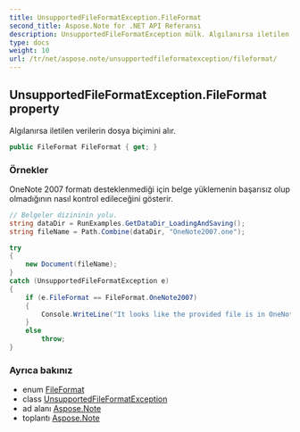 ```yaml
---
title: UnsupportedFileFormatException.FileFormat
second_title: Aspose.Note for .NET API Referansı
description: UnsupportedFileFormatException mülk. Algılanırsa iletilen verilerin dosya biçimini alır.
type: docs
weight: 10
url: /tr/net/aspose.note/unsupportedfileformatexception/fileformat/
---
```

## UnsupportedFileFormatException.FileFormat property

Algılanırsa iletilen verilerin dosya biçimini alır.

```csharp
public FileFormat FileFormat { get; }
```

### Örnekler

OneNote 2007 formatı desteklenmediği için belge yüklemenin başarısız olup olmadığının nasıl kontrol edileceğini gösterir.

```csharp
// Belgeler dizininin yolu.
string dataDir = RunExamples.GetDataDir_LoadingAndSaving();
string fileName = Path.Combine(dataDir, "OneNote2007.one");

try
{
    new Document(fileName);
}
catch (UnsupportedFileFormatException e)
{
    if (e.FileFormat == FileFormat.OneNote2007)
    {
        Console.WriteLine("It looks like the provided file is in OneNote 2007 format that is not supported.");
    }
    else
        throw;
}
```

### Ayrıca bakınız

* enum [FileFormat](../../fileformat/)
* class [UnsupportedFileFormatException](../)
* ad alanı [Aspose.Note](../../unsupportedfileformatexception/)
* toplantı [Aspose.Note](../../../)


